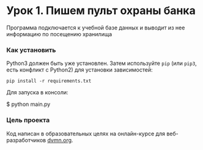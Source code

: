 # Урок 1. Пишем пульт охраны банка

Программа подключается к учебной базе данных и выводит из нее информацию по посещению хранилища

### Как установить

Python3 должен быть уже установлен. 
Затем используйте `pip` (или `pip3`, есть конфликт с Python2) для установки зависимостей:
```
pip install -r requirements.txt
```

Для запуска в консоли:

$ python main.py 


### Цель проекта

Код написан в образовательных целях на онлайн-курсе для веб-разработчиков [dvmn.org](https://dvmn.org/).
